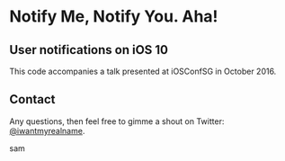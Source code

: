 # Notify Me, Notify You. Aha!
## User notifications on iOS 10

This code accompanies a talk presented at iOSConfSG in October 2016.


## Contact

Any questions, then feel free to gimme a shout on Twitter: [@iwantmyrealname](https://twitter.com/iwantmyrealname).


sam
